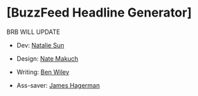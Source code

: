# [BuzzFeed Headline Generator]

BRB WILL UPDATE



* Dev: [Natalie Sun](http://onattyso.com)
* Design: [Nate Makuch](http://natemakuch.com)
* Writing: [Ben Wiley](http://benwiley.com)


* Ass-saver: [James Hagerman](http://zenpirate.com)